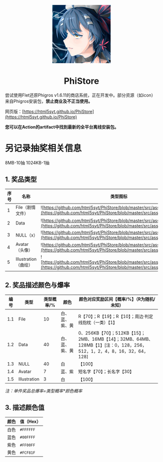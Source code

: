 <div align=center>
<img src="https://github.com/html5syt/PhiStore/blob/master/src/assets/icon.png" >
</div>
<h1 align="center">PhiStore</h1>

尝试使用Flet还原Phigros v1.6.11的商店系统，正在开发中。部分资源（如icon）来自Phigros安装包，**禁止商业及不正当使用。**

网页版：[https://html5syt.github.io/PhiStore](https://html5syt.github.io/PhiStore)

**您可以在Action的artifact中找到最新的全平台离线安装包。**

# 另记录抽奖相关信息

8MB-10抽
1024KB-1抽

## 1. 奖品类型

| 序号  | 名称               | 类型图标                                                                                                                                                          |
| --- | ---------------- | ------------------------------------------------------------------------------------------------------------------------------------------------------------- |
| 1   | File（剧情文件）       | ![https://github.com/html5syt/PhiStore/blob/master/src/assets/file.png](https://github.com/html5syt/PhiStore/blob/master/src/assets/file.png)                 |
| 2   | Data             | ![https://github.com/html5syt/PhiStore/blob/master/src/assets/dataicon.png](https://github.com/html5syt/PhiStore/blob/master/src/assets/dataicon.png)         |
| 3   | NULL（x）          | ![https://github.com/html5syt/PhiStore/blob/master/src/assets/null.png](https://github.com/html5syt/PhiStore/blob/master/src/assets/null.png)                 |
| 4   | Avatar（头像）       | ![https://github.com/html5syt/PhiStore/blob/master/src/assets/avatar.png](https://github.com/html5syt/PhiStore/blob/master/src/assets/avatar.png)             |
| 5   | Illustration（曲绘） | ![https://github.com/html5syt/PhiStore/blob/master/src/assets/illustration.png](https://github.com/html5syt/PhiStore/blob/master/src/assets/illustration.png) |

## 2. 奖品描述颜色与爆率

| 编号  | 类型           | 类型概率/% | 颜色      | 颜色对应奖励区间【概率/%】（R为随机/未知）                                  |
| --- | ------------ | ------ | ------- | ----------------------------------------------------- |
| 1.1 | File         | 10     | 白、蓝、紫、黄 | R【70】；R【19】；R【10】；周边·判定线抱枕（一类）【1】                     |
| 1.2 | Data         | 40     | 白、蓝、紫、黄 | 0、256KB【70】；512KB【15】；2MB、16MB【14】；32MB、64MB、128MB【1】[注：0，128，256，512，1，2，4，8，16，32，64，128] |
| 1.3 | NULL         | 40     | 白       | 【100】                                                 |
| 1.4 | Avatar       | 7      | 蓝、紫     | 短名字【70】；长名字【30】                                       |
| 1.5 | Illustration | 3      | 白       | 【100】                                                 |

*注：单件奖品总爆率=类型概率\*颜色概率*

## 3. 描述颜色值

| 颜色  | 值（Hex）    |
| --- | --------- |
| 白色  | `#FFFFFF` |
| 蓝色  | `#00FFFF` |
| 紫色  | `#FF00FF` |
| 黄色  | `#FCF81F` |

